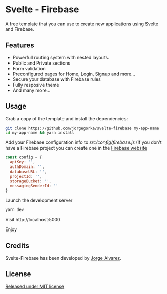# Svelte - Firebase

A free template that you can use to create new applications using Svelte and Firebase.

## Features

- Powerfull routing system with nested layouts.
- Public and Private sections
- Form validation
- Preconfigured pages for Home, Login, Signup and more...
- Secure your database with Firebase rules
- Fully resposive theme
- And many more...

## Usage

Grab a copy of the template and install the dependencies:

```bash
git clone https://github.com/jorgegorka/svelte-firebase my-app-name
cd my-app-name && yarn install
```

Add your Firebase configuration info to
_src/config/firebase.js_ (If you don't have a Firebase project you can create one in the
[Firebase website](https://firebase.google.com/)

```javascript
const config = {
  apiKey: '',
  authDomain: '',
  databaseURL: '',
  projectId: '',
  storageBucket: '',
  messagingSenderId: ''
}
```

Launch the development server

```bash
yarn dev
```

Visit http://localhost:5000

Enjoy

## Credits

Svelte-Firebase has been developed by [Jorge Alvarez](https://www.alvareznavarro.es).

## License

[Released under MIT license](http://www.opensource.org/licenses/MIT)
